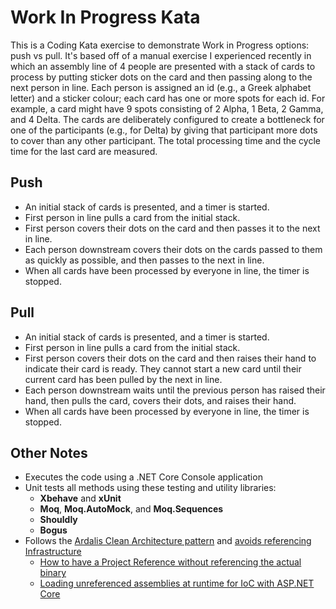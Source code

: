 # Work In Progress Kata
This is a Coding Kata exercise to demonstrate Work in Progress options: push vs pull. It's based off of a manual exercise I experienced recently in which an assembly line of 4 people are presented with a stack of cards to process by putting sticker dots on the card and then passing along to the next person in line. Each person is assigned an id (e.g., a Greek alphabet letter) and a sticker colour; each card has one or more spots for each id. For example, a card might have 9 spots consisting of 2 Alpha, 1 Beta, 2 Gamma, and 4 Delta. The cards are deliberately configured to create a bottleneck for one of the participants (e.g., for Delta) by giving that participant more dots to cover than any other participant. The total processing time and the cycle time for the last card are measured.

## Push
* An initial stack of cards is presented, and a timer is started.
* First person in line pulls a card from the initial stack.
* First person covers their dots on the card and then passes it to the next in line.
* Each person downstream covers their dots on the cards passed to them as quickly as possible, and then passes to the next in line.
* When all cards have been processed by everyone in line, the timer is stopped.

## Pull
* An initial stack of cards is presented, and a timer is started.
* First person in line pulls a card from the initial stack.
* First person covers their dots on the card and then raises their hand to indicate their card is ready. They cannot start a new card until their current card has been pulled by the next in line.
* Each person downstream waits until the previous person has raised their hand, then pulls the card, covers their dots, and raises their hand.
* When all cards have been processed by everyone in line, the timer is stopped.

## Other Notes
* Executes the code using a .NET Core Console application
* Unit tests all methods using these testing and utility libraries:
  * **Xbehave** and **xUnit**
  * **Moq**, **Moq.AutoMock**, and **Moq.Sequences**
  * **Shouldly**
  * **Bogus**
* Follows the [Ardalis Clean Architecture pattern](https://github.com/ardalis/CleanArchitecture) and [avoids referencing Infrastructure](https://ardalis.com/avoid-referencing-infrastructure-in-visual-studio-solutions)
  * [How to have a Project Reference without referencing the actual binary](https://blogs.msdn.microsoft.com/kirillosenkov/2015/04/04/how-to-have-a-project-reference-without-referencing-the-actual-binary/)
  * [Loading unreferenced assemblies at runtime for IoC with ASP.NET Core](https://joergweissbecker.wordpress.com/2017/12/06/loading-unreferenced-assemblies-at-runtime-for-ioc-with-asp-net-core/)
